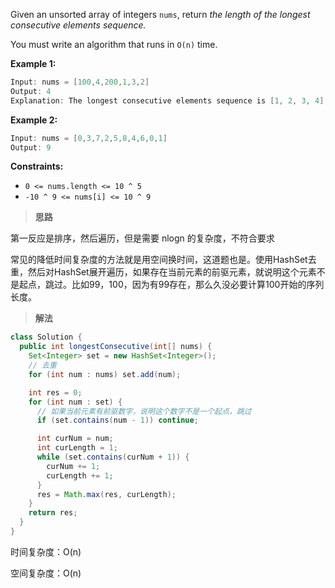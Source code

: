 Given an unsorted array of integers `nums`, return *the length of the longest consecutive elements sequence.*

You must write an algorithm that runs in `O(n)` time.

**Example 1:**

```java
Input: nums = [100,4,200,1,3,2]
Output: 4
Explanation: The longest consecutive elements sequence is [1, 2, 3, 4]. Therefore its length is 4.
```

**Example 2:**

```java
Input: nums = [0,3,7,2,5,8,4,6,0,1]
Output: 9
```

**Constraints:**

- `0 <= nums.length <= 10 ^ 5`
- `-10 ^ 9 <= nums[i] <= 10 ^ 9`

> **思路**

第一反应是排序，然后遍历，但是需要 nlogn 的复杂度，不符合要求

常见的降低时间复杂度的方法就是用空间换时间，这道题也是。使用HashSet去重，然后对HashSet展开遍历，如果存在当前元素的前驱元素，就说明这个元素不是起点，跳过。比如99，100，因为有99存在，那么久没必要计算100开始的序列长度。

> **解法**

```java
class Solution {
  public int longestConsecutive(int[] nums) {
    Set<Integer> set = new HashSet<Integer>();
    // 去重
    for (int num : nums) set.add(num);

    int res = 0;
    for (int num : set) {
      // 如果当前元素有前驱数字，说明这个数字不是一个起点，跳过
      if (set.contains(num - 1)) continue;

      int curNum = num;
      int curLength = 1;
      while (set.contains(curNum + 1)) {
        curNum += 1;
        curLength += 1;
      }
      res = Math.max(res, curLength);  
    }
    return res;
  }
}
```

时间复杂度：O(n)

空间复杂度：O(n)